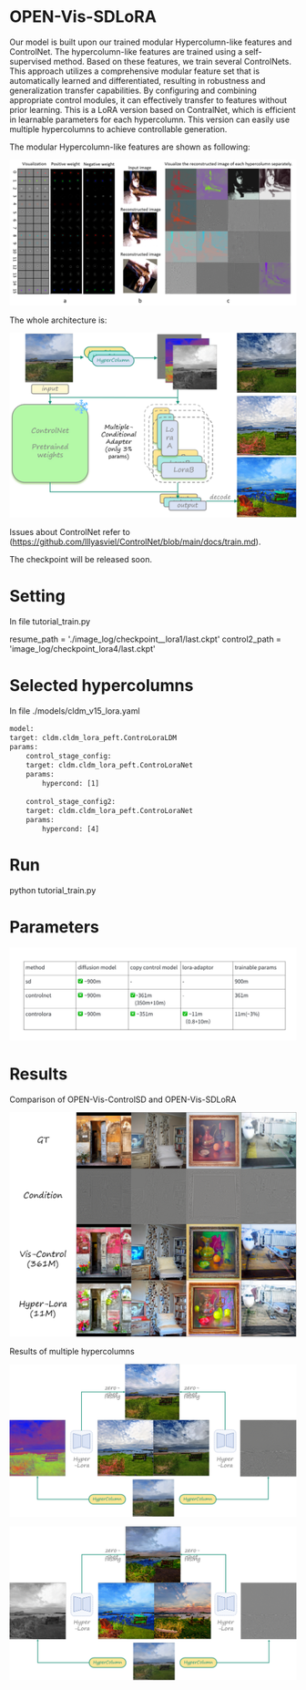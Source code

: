 # OPEN-Vis-SDLoRA

Our model is built upon our trained modular Hypercolumn-like features and ControlNet. The hypercolumn-like features are trained using a self-supervised method. Based on these features, we train several ControlNets. This approach utilizes a comprehensive modular feature set that is automatically learned and differentiated, resulting in robustness and generalization transfer capabilities. By configuring and combining appropriate control modules, it can effectively transfer to features without prior learning. This is a LoRA version based on ContralNet, which is efficient in learnable parameters for each hypercolumn. This version can easily use multiple hypercolumns to achieve controllable generation.

The modular Hypercolumn-like features are shown as following:

![img](github_page/hypercolumn.png)

The whole architecture is:

![alt text](github_page/Vis_LoRA.png)

Issues about ControlNet refer to (https://github.com/lllyasviel/ControlNet/blob/main/docs/train.md).

The checkpoint will be released soon.

# Setting

In file tutorial_train.py

resume_path = './image_log/checkpoint__lora1/last.ckpt'
control2_path = 'image_log/checkpoint_lora4/last.ckpt'

# Selected hypercolumns

In file ./models/cldm_v15_lora.yaml

    model:
    target: cldm.cldm_lora_peft.ControLoraLDM
    params:
        control_stage_config:
        target: cldm.cldm_lora_peft.ControLoraNet
        params:
            hypercond: [1]

        control_stage_config2:
        target: cldm.cldm_lora_peft.ControLoraNet
        params:
            hypercond: [4]


# Run

python tutorial_train.py

# Parameters

![alt text](github_page/parameter.png)

# Results

Comparison of OPEN-Vis-ControlSD and OPEN-Vis-SDLoRA

![alt text](github_page/image.png)

Results of multiple hypercolumns

![alt text](github_page/image-1.png)

![alt text](github_page/image-2.png)